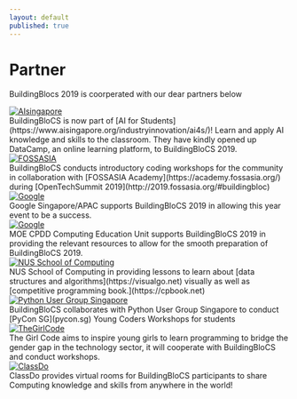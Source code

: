 ```yaml
---
layout: default
published: true
---
```

# Partner
BuildingBlocs 2019 is coorperated with our dear partners below

	
<section class="organisers">
	<a href="https://www.aisingapore.org ">
		<img src="{{ site.baseurl }}/assets/img/partner/aisingapore.png " title="AIsingapore" />
	</a>
</section>
BuildingBloCS is now part of [AI for Students](https://www.aisingapore.org/industryinnovation/ai4s/)! Learn and apply AI knowledge and skills to the classroom. They have kindly opened up DataCamp, an online learning platform, to BuildingBloCS 2019.

<section class="organisers">
	<a href="https://2019.fossasia.org/#buildingblocs ">
		<img src="{{ site.baseurl }}/assets/img/partner/fossasia.png " title="FOSSASIA" />
	</a>
</section>
BuildingBloCS conducts introductory coding workshops for the community in collaboration with [FOSSASIA Academy](https://academy.fossasia.org/) during [OpenTechSummit 2019](http://2019.fossasia.org/#buildingbloc)

<section class="organisers">
	<a href="https://google.com.sg">
		<img src="{{ site.baseurl }}/assets/img/partner/google.png " title="Google" />
	</a>
</section>
Google Singapore/APAC supports BuildingBloCS 2019 in allowing this year event to be a success.

<section class="organisers">
	<a href="https://www.moe.gov.sg/">
		<img src="{{ site.baseurl }}/assets/img/partner/moe.png " title="Google" />
	</a>
</section>
MOE CPDD Computing Education Unit supports BuildingBloCS 2019 in providing the relevant resources to allow for the smooth preparation of BuildingBloCS 2019.

<section class="organisers">
	<a href="https://www.comp.nus.edu.sg/">
		<img src="{{ site.baseurl }}/assets/img/partner/nussoc.png " title="NUS School of Computing" />
	</a>
</section>
NUS School of Computing in providing lessons to learn about [data structures and algorithms](https://visualgo.net) visually as well as [competitive programming book.](https://cpbook.net)

<section class="organisers">
	<a href="http://pugs.org.sg">
		<img src="{{ site.baseurl }}/assets/img/partner/pyusergrp.png " title="Python User Group Singapore" />
	</a>
</section>
BuildingBloCS collaborates with Python User Group Singapore to conduct [PyCon SG](pycon.sg) Young Coders Workshops for students


<section class="organisers">
	<a href="http://thegirlcode.co">
		<img src="{{ site.baseurl }}/assets/img/partner/thegirlcode.png " title="TheGirlCode" />
	</a>
</section>
The Girl Code aims to inspire young girls to learn programming to bridge the gender gap in the technology sector, it will cooperate with BuildingBloCS and conduct workshops.

<section class="organisers">
	<a href="https://classdo.com/en/">
		<img src="{{ site.baseurl }}/assets/img/partner/classdo.PNG " title="ClassDo" />
	</a>
</section>
ClassDo provides virtual rooms for BuildingBloCS participants to share Computing knowledge and skills from anywhere in the world!


